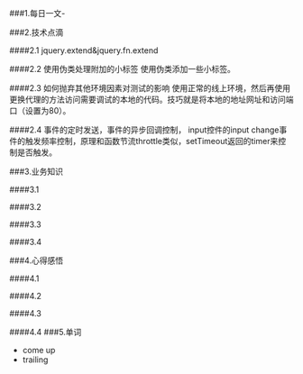 ###1.每日一文-

###2.技术点滴

####2.1 jquery.extend&jquery.fn.extend


####2.2 使用伪类处理附加的小标签
使用伪类添加一些小标签。

####2.3 如何抛弃其他环境因素对测试的影响
使用正常的线上环境，然后再使用更换代理的方法访问需要调试的本地的代码。技巧就是将本地的地址网址和访问端口（设置为80）。

####2.4 事件的定时发送，事件的异步回调控制，
  input控件的input change事件的触发频率控制，原理和函数节流throttle类似，setTimeout返回的timer来控制是否触发。

###3.业务知识

####3.1

####3.2

####3.3

####3.4

###4.心得感悟

####4.1

####4.2

####4.3

####4.4
###5.单词
* come up
* trailing 